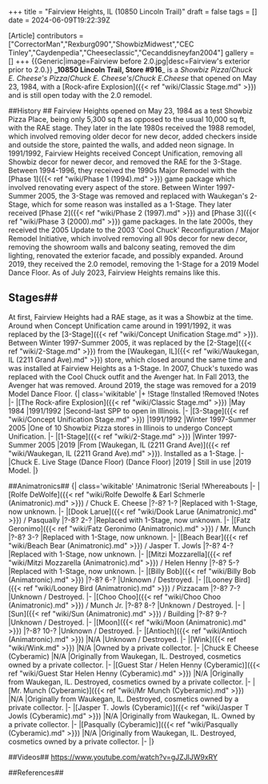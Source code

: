 +++
title = "Fairview Heights, IL (10850 Lincoln Trail)"
draft = false
tags = []
date = 2024-06-09T19:22:39Z

[Article]
contributors = ["CorrectorMan","Rexburg090","ShowbizMidwest","CEC Tinley","Caydenpedia","Cheeseclassic","Cecanddisneyfan2004"]
gallery = []
+++
{{Generic|image=Fairview before 2.0.jpg|desc=Fairview's exterior prior to 2.0.}}
**_10850 Lincoln Trail, Store #916**_ is a _Showbiz Pizza_/_Chuck E. Cheese's Pizza_/_Chuck E. Cheese's_/_Chuck E.Cheese_ that opened on May 23, 1984, with a [Rock-afire Explosion]({{< ref "wiki/Classic Stage.md" >}}) and is still open today with the 2.0 remodel.

##History ##
Fairview Heights opened on May 23, 1984 as a test Showbiz Pizza Place, being only 5,300 sq ft as opposed to the usual 10,000 sq ft, with the RAE stage. They later in the late 1980s received the 1988 remodel, which involved removing older decor for new decor, added checkers inside and outside the store, painted the walls, and added neon signage. In 1991/1992, Fairview Heights received Concept Unification, removing all Showbiz decor for newer decor, and removed the RAE for the 3-Stage. Between 1994-1996, they received the 1990s Major Remodel with the [Phase 1]({{< ref "wiki/Phase 1 (1994).md" >}}) game package which involved renovating every aspect of the store. Between Winter 1997-Summer 2005, the 3-Stage was removed and replaced with Waukegan's 2-Stage, which for some reason was installed as a 1-Stage. They later received [Phase 2]({{< ref "wiki/Phase 2 (1997).md" >}}) and [Phase 3]({{< ref "wiki/Phase 3 (2000).md" >}}) game packages. In the late 2000s, they received the 2005 Update to the 2003 'Cool Chuck' Reconfiguration / Major Remodel Initiative, which involved removing all 90s decor for new decor, removing the showroom walls and balcony seating, removed the dim lighting, renovated the exterior facade, and possibly expanded. Around 2019, they received the 2.0 remodel, removing the 1-Stage for a 2019 Model Dance Floor. As of July 2023, Fairview Heights remains like this.

## Stages##
At first, Fairview Heights had a RAE stage, as it was a Showbiz at the time. Around when Concept Unification came around in 1991/1992, it was replaced by the [3-Stage]({{< ref "wiki/Concept Unification Stage.md" >}}). Between Winter 1997-Summer 2005, it was replaced by the [2-Stage]({{< ref "wiki/2-Stage.md" >}}) from the [Waukegan, IL]({{< ref "wiki/Waukegan, IL (2211 Grand Ave).md" >}}) store, which closed around the same time and was installed at Fairview Heights as a 1-Stage. In 2007, Chuck's tuxedo was replaced with the Cool Chuck outfit and the Avenger hat. In Fall 2013, the Avenger hat was removed. Around 2019, the stage was removed for a 2019 Model Dance Floor.
{| class='wikitable'
|+
!Stage 
!Installed
!Removed
!Notes
|-
|[The Rock-afire Explosion]({{< ref "wiki/Classic Stage.md" >}})
|May 1984
|1991/1992
|Second-last SPP to open in Illinois. 
|-
|[3-Stage]({{< ref "wiki/Concept Unification Stage.md" >}})
|1991/1992
|Winter 1997-Summer 2005
|One of 10 Showbiz Pizza stores in Illinois to undergo Concept Unification.
|-
|[1-Stage]({{< ref "wiki/2-Stage.md" >}})
|Winter 1997-Summer 2005
|2019
|From [Waukegan, IL (2211 Grand Ave)]({{< ref "wiki/Waukegan, IL (2211 Grand Ave).md" >}}). Installed as a 1-Stage.
|-
|Chuck E. Live Stage (Dance Floor) (Dance Floor)
|2019
| Still in use
|2019 Model.
|}

##Animatronics##
{| class='wikitable'
!Animatronic
!Serial
!Whereabouts
|-
|[Rolfe DeWolfe]({{< ref "wiki/Rolfe Dewolfe & Earl Schmerle (Animatronic).md" >}}) / Chuck E. Cheese
|?-8? 1-?
|Replaced with 1-Stage, now unknown.
|-
|[Dook Larue]({{< ref "wiki/Dook Larue (Animatronic).md" >}}) / Pasqually
|?-8? 2-?
|Replaced with 1-Stage, now unknown.
|-
|[Fatz Geronimo]({{< ref "wiki/Fatz Geronimo (Animatronic).md" >}}) / Mr. Munch
|?-8? 3-?
|Replaced with 1-Stage, now unknown.
|-
|[Beach Bear]({{< ref "wiki/Beach Bear (Animatronic).md" >}}) / Jasper T. Jowls
|?-8? 4-?
|Replaced with 1-Stage, now unknown.
|-
|[Mitzi Mozzarella]({{< ref "wiki/Mitzi Mozzarella (Animatronic).md" >}}) / Helen Henny
|?-8? 5-?
|Replaced with 1-Stage, now unknown.
|-
|[Billy Bob]({{< ref "wiki/Billy Bob (Animatronic).md" >}})
|?-8? 6-?
|Unknown / Destroyed.
|-
|[Looney Bird]({{< ref "wiki/Looney Bird (Animatronic).md" >}}) / Pizzacam
|?-8? 7-?
|Unknown / Destroyed.
|-
|[Choo Choo]({{< ref "wiki/Choo Choo (Animatronic).md" >}}) / Munch Jr.
|?-8? 8-?
|Unknown / Destroyed.
|-
|[Sun]({{< ref "wiki/Sun (Animatronic).md" >}}) / Building
|?-8? 9-?
|Unknown / Destroyed.
|-
|[Moon]({{< ref "wiki/Moon (Animatronic).md" >}})
|?-8? 10-?
|Unknown / Destroyed.
|-
|[Antioch]({{< ref "wiki/Antioch (Animatronic).md" >}})
|N/A
|Unknown / Destroyed.
|-
|[Wink]({{< ref "wiki/Wink.md" >}})
|N/A
|Owned by a private collector.
|-
|Chuck E Cheese (Cyberamic)
|N/A
|Originally from Waukegan, IL. Destroyed, cosmetics owned by a private collector.
|-
|[Guest Star / Helen Henny (Cyberamic)]({{< ref "wiki/Guest Star  Helen Henny (Cyberamic).md" >}})
|N/A
|Originally from Waukegan, IL. Destroyed, cosmetics owned by a private collector.
|-
|[Mr. Munch (Cyberamic)]({{< ref "wiki/Mr Munch (Cyberamic).md" >}})
|N/A
|Originally from Waukegan, IL. Destroyed, cosmetics owned by a private collector.
|-
|[Jasper T. Jowls (Cyberamic)]({{< ref "wiki/Jasper T Jowls (Cyberamic).md" >}})
|N/A
|Originally from Waukegan, IL. Owned by a private collector.
|-
|[Pasqually (Cyberamic)]({{< ref "wiki/Pasqually (Cyberamic).md" >}})
|N/A
|Originally from Waukegan, IL. Destroyed, cosmetics owned by a private collector.
|-
|}




##Videos## 
https://www.youtube.com/watch?v=gJZJlJW9xRY

##References##
<references />